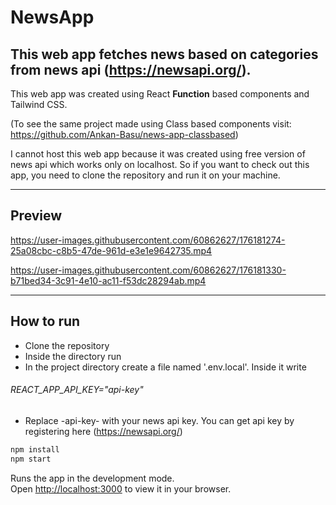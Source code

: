 # **NewsApp**
This web app fetches news based on categories from news api (https://newsapi.org/).
---

This web app was created using React **Function** based components and Tailwind CSS.

(To see the same project made using Class based components visit: 
https://github.com/Ankan-Basu/news-app-classbased)

I cannot host this web app because it was created using free version of news api which works only on localhost. So if you want to check out this app, you need to clone the repository and run it on your machine.
___

## **Preview**

https://user-images.githubusercontent.com/60862627/176181274-25a08cbc-c8b5-47de-961d-e3e1e9642735.mp4

https://user-images.githubusercontent.com/60862627/176181330-b71bed34-3c91-4e10-ac11-f53dc28294ab.mp4

___

## **How to run**

- Clone the repository
- Inside the directory run
- In the project directory create a file named '.env.local'.
Inside it write
###### REACT_APP_API_KEY="api-key"
- Replace -api-key- with your news api key. You can get api key by registering here (https://newsapi.org/)
 
 ```bash
npm install
npm start
```

Runs the app in the development mode.\
Open [http://localhost:3000](http://localhost:3000) to view it in your browser.